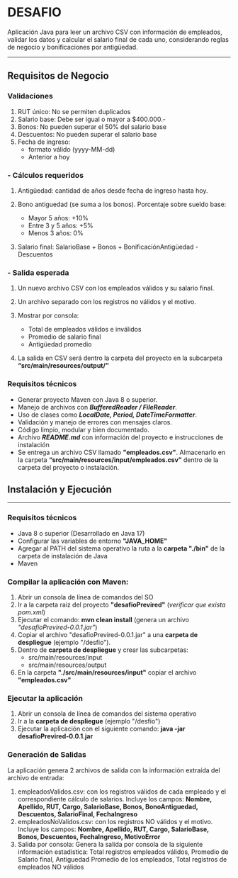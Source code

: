 # DESAFIO
Aplicación Java para leer un archivo CSV con información de empleados, validar los datos y calcular el salario final de cada uno, considerando reglas de negocio y bonificaciones por antigüedad.

***
## Requisitos de Negocio

### Validaciones

1. RUT único: No se permiten duplicados
2. Salario base: Debe ser igual o mayor a $400.000.-
3. Bonos: No pueden superar el 50% del salario base
4. Descuentos: No pueden superar el salario base
5. Fecha de ingreso:
	- formato válido (yyyy-MM-dd)
	- Anterior a hoy

### - Cálculos requeridos

1. Antigüedad: cantidad de años desde fecha de ingreso hasta hoy.
2. Bono antiguedad (se suma a los bonos). Porcentaje sobre sueldo base:

	- Mayor 5 años: +10%
	- Entre 3 y 5 años: +5%
	- Menos 3 años: 0%
	
3. Salario final: SalarioBase + Bonos + BonificaciónAntigüedad - Descuentos

### - Salida esperada
1. Un nuevo archivo CSV con los empleados válidos y su salario final.
2. Un archivo separado con los registros no válidos y el motivo.
3. Mostrar por consola: 

	- Total de empleados válidos e inválidos
	- Promedio de salario final
	- Antigüedad promedio
	
4. La salida en CSV será dentro la carpeta del proyecto en la subcarpeta **“src/main/resources/output/”**

### Requisitos técnicos

- Generar proyecto Maven con Java 8 o superior.
- Manejo de archivos con _**BufferedReader / FileReader**_.
- Uso de clases como **_LocalDate, Period, DateTimeFormatter_**.
- Validación y manejo de errores con mensajes claros.
- Código limpio, modular y bien documentado.
- Archivo **_README.md_** con información del proyecto e instrucciones de
  instalación
- Se entrega un archivo CSV llamado **"empleados.csv"**. Almacenarlo en la carpeta **“src/main/resources/input/empleados.csv”** dentro de la carpeta del proyecto o  instalación. 

## Instalación y Ejecución

***

### Requisitos técnicos

- Java 8 o superior (Desarrollado en Java 17)
- Configurar las variables de entorno **"JAVA_HOME"**
- Agregar al PATH del sistema operativo la ruta a la **carpeta "./bin"** 
  de la carpeta de instalación de Java
- Maven 

### Compilar la aplicación con Maven: 

1. Abrir un consola de línea de comandos del SO 
2. Ir a la carpeta raiz del proyecto **"desafioPrevired"** (_verificar   que exista pom.xml_)
3. Ejecutar el comando: **mvn clean install** (genera un archivo _"desafioPrevired-0.0.1.jar"_)
4. Copiar el archivo "desafioPrevired-0.0.1.jar" a una **carpeta de despliegue** (ejemplo "/desfio").
5. Dentro de **carpeta de despliegue** y crear las subcarpetas:
	- src/main/resources/input
	- src/main/resources/output
6. En la carpeta **"./src/main/resources/input"** copiar el archivo **"empleados.csv"**

### Ejecutar la aplicación

1. Abrir un consola de línea de comandos del sistema operativo
2. Ir a la **carpeta de despliegue** (ejemplo "/desfio")
3. Ejecutar la aplicación con el siguiente comando: **java -jar desafioPrevired-0.0.1.jar**

### Generación de Salidas
La aplicación genera 2 archivos de salida con la información extraída del archivo de entrada:

1. empleadosValidos.csv: con los registros válidos de cada empleado y el correspondiente cálculo de salarios. Incluye los campos:	**Nombre, Apellido, RUT, Cargo, SalarioBase, Bonos, BonoAntiguedad, Descuentos, SalarioFinal, FechaIngreso**
2. empleadosNoValidos.csv: con los registros NO válidos y el motivo. Incluye los campos: **Nombre, Apellido, RUT, Cargo, SalarioBase, Bonos, Descuentos, FechaIngreso, MotivoError**
3. Salida por consola: Genera la salida por consola de la siguiente información estadística: Total registros empleados válidos, Promedio de Salario final, Antiguedad Promedio de los empleados, Total registros de empleados NO válidos